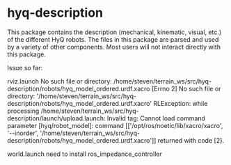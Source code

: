 # hyq-description
This package contains the description (mechanical, kinematic, visual, etc.) of the different HyQ robots. The files in this package are parsed and used by a variety of other components. Most users will not interact directly with this package.

Issue so far:

rviz.launch
No such file or directory: /home/steven/terrain_ws/src/hyq-description/robots/hyq_model_ordered.urdf.xacro [Errno 2] No such file or directory: '/home/steven/terrain_ws/src/hyq-description/robots/hyq_model_ordered.urdf.xacro'
RLException: while processing /home/steven/terrain_ws/src/hyq-description/launch/upload.launch:
Invalid <param> tag: Cannot load command parameter [hyq/robot_model]: command [['/opt/ros/noetic/lib/xacro/xacro', '--inorder', '/home/steven/terrain_ws/src/hyq-description/robots/hyq_model_ordered.urdf.xacro']] returned with code [2].

world.launch
need to install ros_impedance_controller

